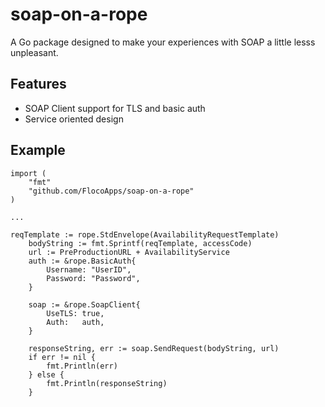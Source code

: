 # soap-on-a-rope
A Go package designed to make your experiences with SOAP a little lesss unpleasant.

## Features
* SOAP Client support for TLS and basic auth
* Service oriented design

## Example
```
import (
	"fmt"
	"github.com/FlocoApps/soap-on-a-rope"
)

...

reqTemplate := rope.StdEnvelope(AvailabilityRequestTemplate)
	bodyString := fmt.Sprintf(reqTemplate, accessCode)
	url := PreProductionURL + AvailabilityService
	auth := &rope.BasicAuth{
		Username: "UserID",
		Password: "Password",
	}

	soap := &rope.SoapClient{
		UseTLS: true,
		Auth:   auth,
	}

	responseString, err := soap.SendRequest(bodyString, url)
	if err != nil {
		fmt.Println(err)
	} else {
		fmt.Println(responseString)
	}
```
